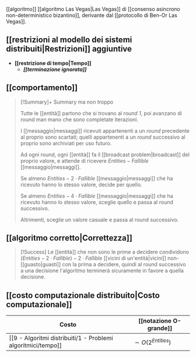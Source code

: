[[algoritmo]] [[algoritmo Las Vegas|Las Vegas]] di [[consenso asincrono non-deterministico bizantino]], derivante dal [[protocollo di Ben-Or Las Vegas]].

## [[restrizioni al modello dei sistemi distribuiti|Restrizioni]] aggiuntive

- **[[restrizione di tempo|Tempo]]**
	- ***[[terminazione ignorata]]***

## [[comportamento]]

> [!Summary]+ Summary ma non troppo
> 
> Tutte le [[entità]] partono che si trovano al *round 1*, poi avanzano di round man mano che sono completate iterazioni.
> 
> I [[messaggio|messaggi]] ricevuti appartenenti a un *round* precedente al proprio sono scartati; quelli appartenenti a un *round* successivo al proprio sono archiviati per uso futuro.
> 
> Ad ogni round, ogni [[entità]] fa il [[broadcast problem|broadcast]] del proprio valore, e attende di ricevere $Entities - Fallible$ [[messaggio|messaggi]].
> 
> Se almeno $Entities - 2 \cdot Fallible$ [[messaggio|messaggi]] che ha ricevuto hanno lo stesso valore, decide per quello.
> 
> Se almeno $Entities - 4 \cdot Fallible$ [[messaggio|messaggi]] che ha ricevuto hanno lo stesso valore, sceglie quello e passa al round successivo.
> 
> Altrimenti, sceglie un valore casuale e passa al round successivo.

## [[algoritmo corretto|Correttezza]]

> [!Success]
> Le [[entità]] che non sono le prime a decidere condividono $(Entities - 2 \cdot Fallible) - 2 \cdot Fallible$ [[vicini di un'entità|vicini]] non-[[guasto|guasti]] con la prima a decidere, quindi al round successivo a una decisione l'algoritmo terminerà sicuramente in favore a quella decisione.

## [[costo computazionale distribuito|Costo computazionale]]

| Costo | [[notazione O-grande]] | 
|-|-|
| [[9 - Algoritmi distribuiti/1 - Problemi algoritmici/tempo]] | $\sim O\left( 2^{Entities} \right)$ |
